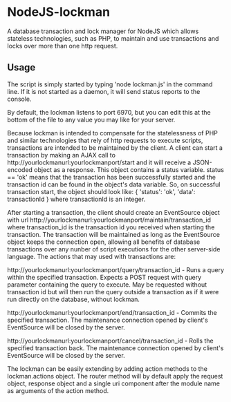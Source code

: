 # NodeJS-lockman

A database transaction and lock manager for NodeJS which allows stateless technologies, such as PHP, to maintain and use transactions and locks over more than one http request.

## Usage

The script is simply started by typing 'node lockman.js' in the command line. If it is not started as a daemon, it will send status reports to the console.

By default, the lockman listens to port 6970, but you can edit this at the bottom of the file to any value you may like for your server.

Because lockman is intended to compensate for the statelessness of PHP and similar technologies that rely of http requests to execute scripts, transactions are intended to be maintained by the client. A client can start a transaction by making an AJAX call to http://yourlockmanurl:yourlockmanport/start and it will receive a JSON-encoded object as a response. This object contains a status variable. status == 'ok' means that the transaction has been successfully started and the transaction id can be found in the object's data variable. So, on successful transaction start, the object should look like:
{
	'status': 'ok',
	'data': transactionId
}
where transactionId is an integer.

After starting a transaction, the client should create an EventSource object with url http://yourlockmanurl:yourlockmanport/maintain/transaction_id where transaction_id is the transaction id you received when starting the transaction. The transaction will be maintained as long as the EventSource object keeps the connection open, allowing all benefits of database transactions over any nunber of script executions for the other server-side language. The actions that may used with transactions are:

http://yourlockmanurl:yourlockmanport/query/transaction_id - Runs a query within the specified transaction. Expects a POST request with query parameter containing the query to execute. May be requested without transaction id but will then run the query outside a transaction as if it were run directly on the database, without lockman.

http://yourlockmanurl:yourlockmanport/end/transaction_id - Commits the specified transaction. The maintenance connection opened by client's EventSource will be closed by the server.

http://yourlockmanurl:yourlockmanport/cancel/transaction_id - Rolls the specified transaction back. The maintenance connection opened by client's EventSource will be closed by the server.

The lockman can be easily extending by adding action methods to the lockman.actions object. The router method will by default apply the request object, response object and a single uri component after the module name as arguments of the action method.